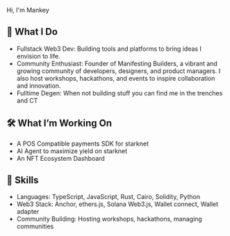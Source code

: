 Hi, I'm Mankey

## 🚀 What I Do

- Fullstack Web3 Dev: Building tools and platforms to bring ideas I envision to life.
- Community Enthusiast: Founder of Manifesting Builders, a vibrant and growing community of developers, designers, and product managers. I also host workshops, hackathons, and events to inspire collaboration and innovation.
- Fulltime Degen: When not building stuff you can find me in the trenches and CT

## 🛠️ What I’m Working On

- A POS Compatible payments SDK for starknet
- AI Agent to maximize yield on starknet
- An NFT Ecosystem Dashboard

## 🧰 Skills

- Languages: TypeScript, JavaScript, Rust, Cairo, Solidity, Python
- Web3 Stack: Anchor, ethers.js, Solana Web3.js, Wallet connect, Wallet adapter
- Community Building: Hosting workshops, hackathons, managing communities











